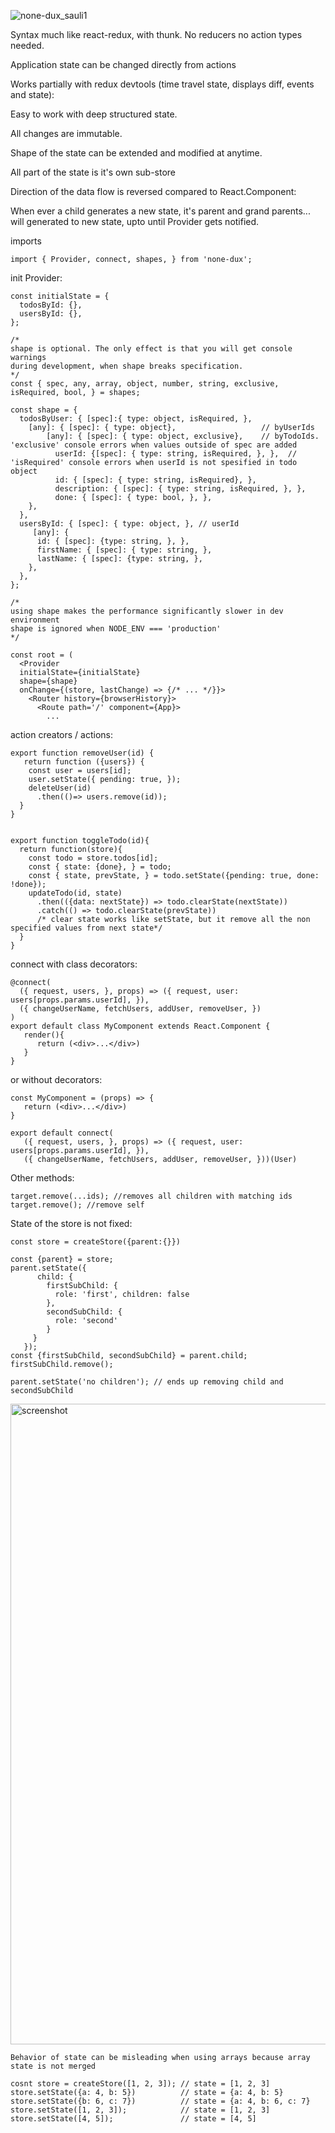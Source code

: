 
![none-dux_sauli1](https://cloud.githubusercontent.com/assets/11061511/26650375/de9cf298-4651-11e7-9af2-b71a51db3e95.jpg)

Syntax much like react-redux, with thunk.
No reducers no action types needed.

Application state can be changed directly from actions 

Works partially with redux devtools (time travel state, displays diff, events and state):

Easy to work with deep structured state.

All changes are immutable.

Shape of the state can be extended and modified at anytime.  

All part of the state is it's own sub-store

Direction of the data flow is reversed compared to React.Component: 

When ever a child generates a new state, it's parent and grand parents... will generated to new state, upto until Provider gets notified.

imports
```
import { Provider, connect, shapes, } from 'none-dux';
```

init Provider:
```
const initialState = {
  todosById: {},
  usersById: {},
};

/*
shape is optional. The only effect is that you will get console warnings 
during development, when shape breaks specification.
*/
const { spec, any, array, object, number, string, exclusive, isRequired, bool, } = shapes;

const shape = {
  todosByUser: { [spec]:{ type: object, isRequired, }, 
    [any]: { [spec]: { type: object},                   // byUserIds 
        [any]: { [spec]: { type: object, exclusive},    // byTodoIds.  'exclusive' console errors when values outside of spec are added
          userId: {[spec]: { type: string, isRequired, }, },  // 'isRequired' console errors when userId is not spesified in todo object
          id: { [spec]: { type: string, isRequired}, },
          description: { [spec]: { type: string, isRequired, }, },
          done: { [spec]: { type: bool, }, },
    },
  },
  usersById: { [spec]: { type: object, }, // userId
     [any]: {
      id: { [spec]: {type: string, }, },
      firstName: { [spec]: { type: string, },
      lastName: { [spec]: {type: string, },     
    },
  },
};

/*
using shape makes the performance significantly slower in dev environment
shape is ignored when NODE_ENV === 'production'
*/

const root = (
  <Provider 
  initialState={initialState} 
  shape={shape} 
  onChange={(store, lastChange) => {/* ... */}}>
    <Router history={browserHistory}>
      <Route path='/' component={App}>
        ...

```

action creators / actions:
```
export function removeUser(id) {
   return function ({users}) {
    const user = users[id];
    user.setState({ pending: true, });
    deleteUser(id)
      .then(()=> users.remove(id)); 
  }
}


export function toggleTodo(id){
  return function(store){
    const todo = store.todos[id];
    const { state: {done}, } = todo;
    const { state, prevState, } = todo.setState({pending: true, done: !done});
    updateTodo(id, state)
      .then(({data: nextState}) => todo.clearState(nextState))
      .catch(() => todo.clearState(prevState))
      /* clear state works like setState, but it remove all the non specified values from next state*/
  }
}
```

connect with class decorators:
```
@connect(
  ({ request, users, }, props) => ({ request, user: users[props.params.userId], }),
  ({ changeUserName, fetchUsers, addUser, removeUser, })
)
export default class MyComponent extends React.Component {
   render(){
      return (<div>...</div>)
   }
}
```
or without decorators:
```
const MyComponent = (props) => {
   return (<div>...</div>) 
}

export default connect(
   ({ request, users, }, props) => ({ request, user: users[props.params.userId], }),
   ({ changeUserName, fetchUsers, addUser, removeUser, }))(User)
```

Other methods:
```
target.remove(...ids); //removes all children with matching ids
target.remove(); //remove self
```

State of the store is not fixed:

```
const store = createStore({parent:{}})

const {parent} = store;
parent.setState({
      child: {
        firstSubChild: {
          role: 'first', children: false
        },
        secondSubChild: {
          role: 'second'
        }
     }
   });
const {firstSubChild, secondSubChild} = parent.child;
firstSubChild.remove(); 

parent.setState('no children'); // ends up removing child and secondSubChild
```

<img width="1025" alt="screenshot" src="https://cloud.githubusercontent.com/assets/11061511/26591980/0a8fe422-4568-11e7-93cc-1d083640a6ca.png">



```
Behavior of state can be misleading when using arrays because array state is not merged

cosnt store = createStore([1, 2, 3]); // state = [1, 2, 3]
store.setState({a: 4, b: 5})          // state = {a: 4, b: 5}
store.setState({b: 6, c: 7})          // state = {a: 4, b: 6, c: 7}
store.setState([1, 2, 3]);            // state = [1, 2, 3]
store.setState([4, 5]);               // state = [4, 5]
```

